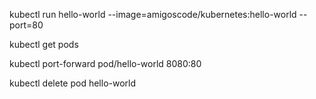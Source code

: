 kubectl run hello-world --image=amigoscode/kubernetes:hello-world --port=80

kubectl get pods

kubectl port-forward pod/hello-world 8080:80

kubectl delete pod hello-world
